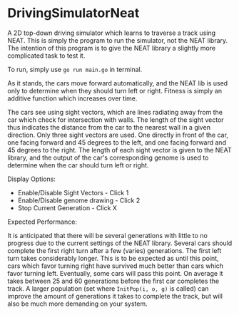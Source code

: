 # DrivingSimulatorNeat
A 2D top-down driving simulator which learns to traverse a track using NEAT. This is simply the program to run the 
simulator, not the NEAT library. The intention of this program is to give the NEAT library a slightly more complicated
task to test it.

To run, simply use `go run main.go` in terminal.

As it stands, the cars move forward automatically, and the NEAT lib is used only to determine when they should turn left 
or right. Fitness is simply an additive function which increases over time.

The cars see using sight vectors, which are lines radiating away from the car which check for intersection with walls.
The length of the sight vector thus indicates the distance from the car to the nearest wall in a given direction. Only
three sight vectors are used. One directly in front of the car, one facing forward and 45 degrees to the left, and one 
facing forward and 45 degrees to the right. The length of each sight vector is given to the NEAT library, and the output
of the car's corresponding genome is used to determine when the car should turn left or right.

Display Options:
* Enable/Disable Sight Vectors - Click 1
* Enable/Disable genome drawing - Click 2
* Stop Current Generation - Click X

Expected Performance:

It is anticipated that there will be several generations with little to no progress due to the current settings of the
NEAT library. Several cars should complete the first right turn after a few (varies) generations. The first left turn
takes considerably longer. This is to be expected as until this point, cars which favor turning right have survived much
better than cars which favor turning left. Eventually, some cars will pass this point. On average it takes between 25
and 60 generations before the first car completes the track. A larger population (set where `InitPop(i, o, g)` is called)
can improve the amount of generations it takes to complete the track, but will also be much more demanding on your 
system.
